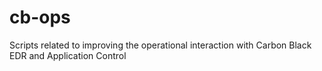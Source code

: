 # cb-ops
Scripts related to improving the operational interaction with Carbon Black EDR and Application Control
